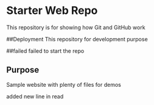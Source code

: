 # Starter Web Repo

This repository is for showing how Git and GitHub work

##Deployment 
This repository for development purpose

##failed
failed to start the repo

## Purpose

Sample website with plenty of files for demos

added new line in read

